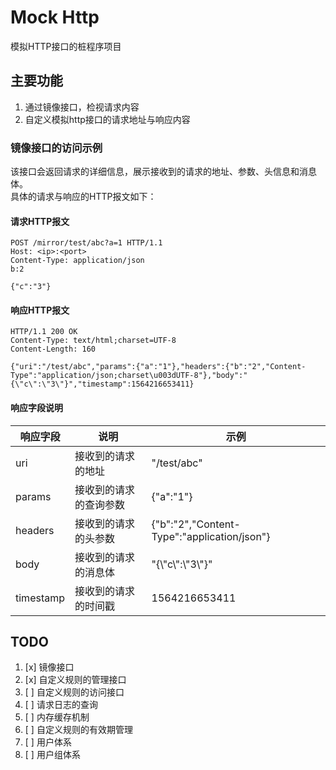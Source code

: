# Mock Http

模拟HTTP接口的桩程序项目

## 主要功能

1. 通过镜像接口，检视请求内容
1. 自定义模拟http接口的请求地址与响应内容

### 镜像接口的访问示例

该接口会返回请求的详细信息，展示接收到的请求的地址、参数、头信息和消息体。  
具体的请求与响应的HTTP报文如下：

#### 请求HTTP报文

```http
POST /mirror/test/abc?a=1 HTTP/1.1
Host: <ip>:<port>
Content-Type: application/json
b:2

{"c":"3"}
```

#### 响应HTTP报文

```http
HTTP/1.1 200 OK
Content-Type: text/html;charset=UTF-8
Content-Length: 160

{"uri":"/test/abc","params":{"a":"1"},"headers":{"b":"2","Content-Type":"application/json;charset\u003dUTF-8"},"body":"{\"c\":\"3\"}","timestamp":1564216653411}
```

#### 响应字段说明

| **响应字段**  | **说明**      | **示例**                                         |
|-----------|-------------|------------------------------------------------|
| uri       | 接收到的请求的地址   | "/test/abc"                                    |
| params    | 接收到的请求的查询参数 | \{"a":"1"\}                                    |
| headers   | 接收到的请求的头参数  | \{"b":"2","Content\-Type":"application/json"\} |
| body      | 接收到的请求的消息体  | "\{\\"c\\":\\"3\\"\}"                          |
| timestamp | 接收到的请求的时间戳  | 1564216653411                                  |


## TODO

1. [x] 镜像接口
1. [x] 自定义规则的管理接口
1. [ ] 自定义规则的访问接口
1. [ ] 请求日志的查询
1. [ ] 内存缓存机制
1. [ ] 自定义规则的有效期管理
1. [ ] 用户体系
1. [ ] 用户组体系



